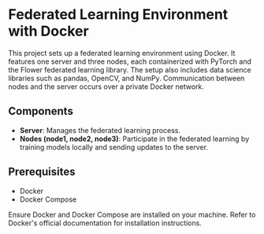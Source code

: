 # Federated Learning Environment with Docker

This project sets up a federated learning environment using Docker. It features one server and three nodes, each containerized with PyTorch and the Flower federated learning library. The setup also includes data science libraries such as pandas, OpenCV, and NumPy. Communication between nodes and the server occurs over a private Docker network.

## Components

- **Server**: Manages the federated learning process.
- **Nodes (node1, node2, node3)**: Participate in the federated learning by training models locally and sending updates to the server.

## Prerequisites

- Docker
- Docker Compose

Ensure Docker and Docker Compose are installed on your machine. Refer to Docker's official documentation for installation instructions.


